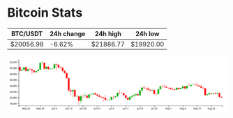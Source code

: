 # Bitcoin Stats

BTC/USDT|24h change|24h high|24h low|
|---|---|---|---|
|$20056.98|-6.62%|$21886.77|$19920.00|

<img src="./chart.svg">
